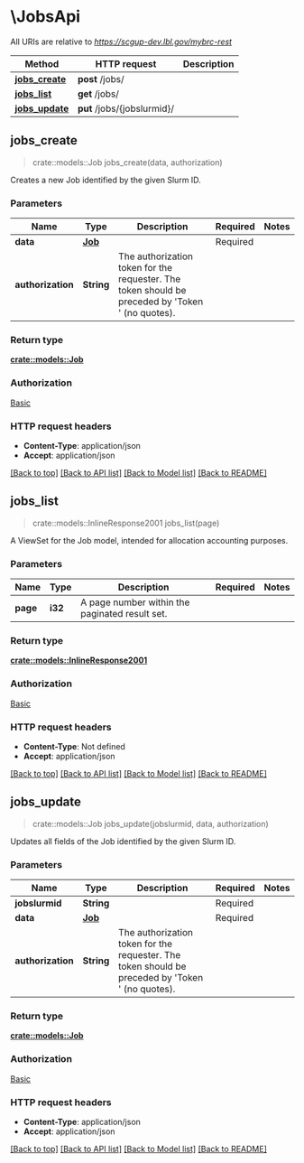 # \JobsApi

All URIs are relative to *https://scgup-dev.lbl.gov/mybrc-rest*

Method | HTTP request | Description
------------- | ------------- | -------------
[**jobs_create**](JobsApi.md#jobs_create) | **post** /jobs/ | 
[**jobs_list**](JobsApi.md#jobs_list) | **get** /jobs/ | 
[**jobs_update**](JobsApi.md#jobs_update) | **put** /jobs/{jobslurmid}/ | 



## jobs_create

> crate::models::Job jobs_create(data, authorization)


Creates a new Job identified by the given Slurm ID.

### Parameters


Name | Type | Description  | Required | Notes
------------- | ------------- | ------------- | ------------- | -------------
**data** | [**Job**](Job.md) |  | Required | 
**authorization** | **String** | The authorization token for the requester. The token should be preceded by 'Token ' (no quotes). |  | 

### Return type

[**crate::models::Job**](Job.md)

### Authorization

[Basic](../README.md#Basic)

### HTTP request headers

- **Content-Type**: application/json
- **Accept**: application/json

[[Back to top]](#) [[Back to API list]](../README.md#documentation-for-api-endpoints) [[Back to Model list]](../README.md#documentation-for-models) [[Back to README]](../README.md)


## jobs_list

> crate::models::InlineResponse2001 jobs_list(page)


A ViewSet for the Job model, intended for allocation accounting purposes.

### Parameters


Name | Type | Description  | Required | Notes
------------- | ------------- | ------------- | ------------- | -------------
**page** | **i32** | A page number within the paginated result set. |  | 

### Return type

[**crate::models::InlineResponse2001**](inline_response_200_1.md)

### Authorization

[Basic](../README.md#Basic)

### HTTP request headers

- **Content-Type**: Not defined
- **Accept**: application/json

[[Back to top]](#) [[Back to API list]](../README.md#documentation-for-api-endpoints) [[Back to Model list]](../README.md#documentation-for-models) [[Back to README]](../README.md)


## jobs_update

> crate::models::Job jobs_update(jobslurmid, data, authorization)


Updates all fields of the Job identified by the given Slurm ID.

### Parameters


Name | Type | Description  | Required | Notes
------------- | ------------- | ------------- | ------------- | -------------
**jobslurmid** | **String** |  | Required | 
**data** | [**Job**](Job.md) |  | Required | 
**authorization** | **String** | The authorization token for the requester. The token should be preceded by 'Token ' (no quotes). |  | 

### Return type

[**crate::models::Job**](Job.md)

### Authorization

[Basic](../README.md#Basic)

### HTTP request headers

- **Content-Type**: application/json
- **Accept**: application/json

[[Back to top]](#) [[Back to API list]](../README.md#documentation-for-api-endpoints) [[Back to Model list]](../README.md#documentation-for-models) [[Back to README]](../README.md)


